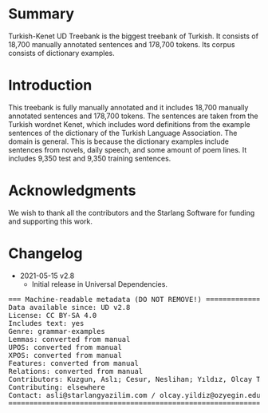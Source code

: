 # Summary

Turkish-Kenet UD Treebank is the biggest treebank of Turkish. It consists of 18,700 manually annotated sentences and 178,700 tokens. Its corpus consists of dictionary examples. 


# Introduction

This treebank is fully manually annotated and it includes 18,700 manually annotated sentences and 178,700 tokens. The sentences are taken from the Turkish wordnet Kenet, which includes word definitions from the example sentences of the dictionary of the Turkish Language Association. 
The domain is general. This is because the dictionary examples include sentences from novels, daily speech, and some amount of poem lines.
It includes 9,350 test and 9,350 training sentences.


# Acknowledgments

We wish to thank all the contributors and the Starlang Software for funding and supporting this work.


# Changelog

* 2021-05-15 v2.8
  * Initial release in Universal Dependencies.


<pre>
=== Machine-readable metadata (DO NOT REMOVE!) ================================
Data available since: UD v2.8
License: CC BY-SA 4.0
Includes text: yes
Genre: grammar-examples
Lemmas: converted from manual
UPOS: converted from manual
XPOS: converted from manual
Features: converted from manual
Relations: converted from manual
Contributors: Kuzgun, Aslı; Cesur, Neslihan; Yıldız, Olcay Taner; Kuyrukçu, Oğuzhan; Yenice, Arife Betül; Arıcan, Bilge Nas; Sanıyar, Ezgi
Contributing: elsewhere
Contact: asli@starlangyazilim.com / olcay.yildiz@ozyegin.edu.tr 
===============================================================================
</pre>
